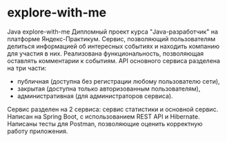 # explore-with-me
Java explore-with-me
Дипломный проект курса "Java-разработчик" на платформе Яндекс-Практикум. 
Сервис, позволяющий пользователям делиться информацией об интересных событиях и находить компанию для участия в них.
Реализована функциональность, позволяющая оставлять комментарии к событиям. API основного сервиса разделена на три части:
- публичная (доступна без регистрации любому пользователю сети),
- закрытая (доступна только авторизованным пользователям),
-  административная (для администраторов сервиса).

 Сервис разделен на 2 сервиса: сервис статистики и основной сервис.
Написан на Spring Boot, с использованием REST API и Hibernate. Написаны тесты для Postman, позволяющие оценить корректную работу приложения.
